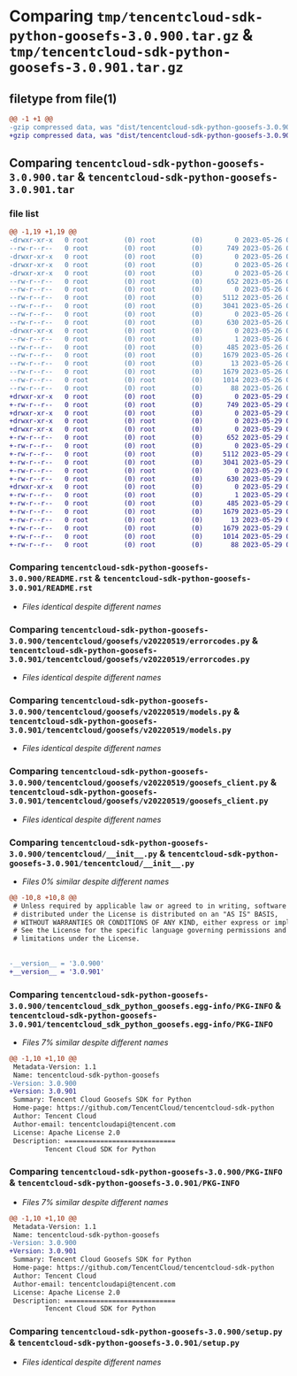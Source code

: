 # Comparing `tmp/tencentcloud-sdk-python-goosefs-3.0.900.tar.gz` & `tmp/tencentcloud-sdk-python-goosefs-3.0.901.tar.gz`

## filetype from file(1)

```diff
@@ -1 +1 @@
-gzip compressed data, was "dist/tencentcloud-sdk-python-goosefs-3.0.900.tar", last modified: Fri May 26 02:19:36 2023, max compression
+gzip compressed data, was "dist/tencentcloud-sdk-python-goosefs-3.0.901.tar", last modified: Mon May 29 02:28:32 2023, max compression
```

## Comparing `tencentcloud-sdk-python-goosefs-3.0.900.tar` & `tencentcloud-sdk-python-goosefs-3.0.901.tar`

### file list

```diff
@@ -1,19 +1,19 @@
-drwxr-xr-x   0 root         (0) root         (0)        0 2023-05-26 02:19:36.000000 tencentcloud-sdk-python-goosefs-3.0.900/
--rw-r--r--   0 root         (0) root         (0)      749 2023-05-26 02:19:36.000000 tencentcloud-sdk-python-goosefs-3.0.900/README.rst
-drwxr-xr-x   0 root         (0) root         (0)        0 2023-05-26 02:19:36.000000 tencentcloud-sdk-python-goosefs-3.0.900/tencentcloud/
-drwxr-xr-x   0 root         (0) root         (0)        0 2023-05-26 02:19:36.000000 tencentcloud-sdk-python-goosefs-3.0.900/tencentcloud/goosefs/
-drwxr-xr-x   0 root         (0) root         (0)        0 2023-05-26 02:19:36.000000 tencentcloud-sdk-python-goosefs-3.0.900/tencentcloud/goosefs/v20220519/
--rw-r--r--   0 root         (0) root         (0)      652 2023-05-26 02:19:36.000000 tencentcloud-sdk-python-goosefs-3.0.900/tencentcloud/goosefs/v20220519/errorcodes.py
--rw-r--r--   0 root         (0) root         (0)        0 2023-05-26 02:19:36.000000 tencentcloud-sdk-python-goosefs-3.0.900/tencentcloud/goosefs/v20220519/__init__.py
--rw-r--r--   0 root         (0) root         (0)     5112 2023-05-26 02:19:36.000000 tencentcloud-sdk-python-goosefs-3.0.900/tencentcloud/goosefs/v20220519/models.py
--rw-r--r--   0 root         (0) root         (0)     3041 2023-05-26 02:19:36.000000 tencentcloud-sdk-python-goosefs-3.0.900/tencentcloud/goosefs/v20220519/goosefs_client.py
--rw-r--r--   0 root         (0) root         (0)        0 2023-05-26 02:19:36.000000 tencentcloud-sdk-python-goosefs-3.0.900/tencentcloud/goosefs/__init__.py
--rw-r--r--   0 root         (0) root         (0)      630 2023-05-26 02:19:36.000000 tencentcloud-sdk-python-goosefs-3.0.900/tencentcloud/__init__.py
-drwxr-xr-x   0 root         (0) root         (0)        0 2023-05-26 02:19:36.000000 tencentcloud-sdk-python-goosefs-3.0.900/tencentcloud_sdk_python_goosefs.egg-info/
--rw-r--r--   0 root         (0) root         (0)        1 2023-05-26 02:19:36.000000 tencentcloud-sdk-python-goosefs-3.0.900/tencentcloud_sdk_python_goosefs.egg-info/dependency_links.txt
--rw-r--r--   0 root         (0) root         (0)      485 2023-05-26 02:19:36.000000 tencentcloud-sdk-python-goosefs-3.0.900/tencentcloud_sdk_python_goosefs.egg-info/SOURCES.txt
--rw-r--r--   0 root         (0) root         (0)     1679 2023-05-26 02:19:36.000000 tencentcloud-sdk-python-goosefs-3.0.900/tencentcloud_sdk_python_goosefs.egg-info/PKG-INFO
--rw-r--r--   0 root         (0) root         (0)       13 2023-05-26 02:19:36.000000 tencentcloud-sdk-python-goosefs-3.0.900/tencentcloud_sdk_python_goosefs.egg-info/top_level.txt
--rw-r--r--   0 root         (0) root         (0)     1679 2023-05-26 02:19:36.000000 tencentcloud-sdk-python-goosefs-3.0.900/PKG-INFO
--rw-r--r--   0 root         (0) root         (0)     1014 2023-05-26 02:19:36.000000 tencentcloud-sdk-python-goosefs-3.0.900/setup.py
--rw-r--r--   0 root         (0) root         (0)       88 2023-05-26 02:19:36.000000 tencentcloud-sdk-python-goosefs-3.0.900/setup.cfg
+drwxr-xr-x   0 root         (0) root         (0)        0 2023-05-29 02:28:32.000000 tencentcloud-sdk-python-goosefs-3.0.901/
+-rw-r--r--   0 root         (0) root         (0)      749 2023-05-29 02:28:32.000000 tencentcloud-sdk-python-goosefs-3.0.901/README.rst
+drwxr-xr-x   0 root         (0) root         (0)        0 2023-05-29 02:28:32.000000 tencentcloud-sdk-python-goosefs-3.0.901/tencentcloud/
+drwxr-xr-x   0 root         (0) root         (0)        0 2023-05-29 02:28:32.000000 tencentcloud-sdk-python-goosefs-3.0.901/tencentcloud/goosefs/
+drwxr-xr-x   0 root         (0) root         (0)        0 2023-05-29 02:28:32.000000 tencentcloud-sdk-python-goosefs-3.0.901/tencentcloud/goosefs/v20220519/
+-rw-r--r--   0 root         (0) root         (0)      652 2023-05-29 02:28:32.000000 tencentcloud-sdk-python-goosefs-3.0.901/tencentcloud/goosefs/v20220519/errorcodes.py
+-rw-r--r--   0 root         (0) root         (0)        0 2023-05-29 02:28:32.000000 tencentcloud-sdk-python-goosefs-3.0.901/tencentcloud/goosefs/v20220519/__init__.py
+-rw-r--r--   0 root         (0) root         (0)     5112 2023-05-29 02:28:32.000000 tencentcloud-sdk-python-goosefs-3.0.901/tencentcloud/goosefs/v20220519/models.py
+-rw-r--r--   0 root         (0) root         (0)     3041 2023-05-29 02:28:32.000000 tencentcloud-sdk-python-goosefs-3.0.901/tencentcloud/goosefs/v20220519/goosefs_client.py
+-rw-r--r--   0 root         (0) root         (0)        0 2023-05-29 02:28:32.000000 tencentcloud-sdk-python-goosefs-3.0.901/tencentcloud/goosefs/__init__.py
+-rw-r--r--   0 root         (0) root         (0)      630 2023-05-29 02:28:32.000000 tencentcloud-sdk-python-goosefs-3.0.901/tencentcloud/__init__.py
+drwxr-xr-x   0 root         (0) root         (0)        0 2023-05-29 02:28:32.000000 tencentcloud-sdk-python-goosefs-3.0.901/tencentcloud_sdk_python_goosefs.egg-info/
+-rw-r--r--   0 root         (0) root         (0)        1 2023-05-29 02:28:32.000000 tencentcloud-sdk-python-goosefs-3.0.901/tencentcloud_sdk_python_goosefs.egg-info/dependency_links.txt
+-rw-r--r--   0 root         (0) root         (0)      485 2023-05-29 02:28:32.000000 tencentcloud-sdk-python-goosefs-3.0.901/tencentcloud_sdk_python_goosefs.egg-info/SOURCES.txt
+-rw-r--r--   0 root         (0) root         (0)     1679 2023-05-29 02:28:32.000000 tencentcloud-sdk-python-goosefs-3.0.901/tencentcloud_sdk_python_goosefs.egg-info/PKG-INFO
+-rw-r--r--   0 root         (0) root         (0)       13 2023-05-29 02:28:32.000000 tencentcloud-sdk-python-goosefs-3.0.901/tencentcloud_sdk_python_goosefs.egg-info/top_level.txt
+-rw-r--r--   0 root         (0) root         (0)     1679 2023-05-29 02:28:32.000000 tencentcloud-sdk-python-goosefs-3.0.901/PKG-INFO
+-rw-r--r--   0 root         (0) root         (0)     1014 2023-05-29 02:28:32.000000 tencentcloud-sdk-python-goosefs-3.0.901/setup.py
+-rw-r--r--   0 root         (0) root         (0)       88 2023-05-29 02:28:32.000000 tencentcloud-sdk-python-goosefs-3.0.901/setup.cfg
```

### Comparing `tencentcloud-sdk-python-goosefs-3.0.900/README.rst` & `tencentcloud-sdk-python-goosefs-3.0.901/README.rst`

 * *Files identical despite different names*

### Comparing `tencentcloud-sdk-python-goosefs-3.0.900/tencentcloud/goosefs/v20220519/errorcodes.py` & `tencentcloud-sdk-python-goosefs-3.0.901/tencentcloud/goosefs/v20220519/errorcodes.py`

 * *Files identical despite different names*

### Comparing `tencentcloud-sdk-python-goosefs-3.0.900/tencentcloud/goosefs/v20220519/models.py` & `tencentcloud-sdk-python-goosefs-3.0.901/tencentcloud/goosefs/v20220519/models.py`

 * *Files identical despite different names*

### Comparing `tencentcloud-sdk-python-goosefs-3.0.900/tencentcloud/goosefs/v20220519/goosefs_client.py` & `tencentcloud-sdk-python-goosefs-3.0.901/tencentcloud/goosefs/v20220519/goosefs_client.py`

 * *Files identical despite different names*

### Comparing `tencentcloud-sdk-python-goosefs-3.0.900/tencentcloud/__init__.py` & `tencentcloud-sdk-python-goosefs-3.0.901/tencentcloud/__init__.py`

 * *Files 0% similar despite different names*

```diff
@@ -10,8 +10,8 @@
 # Unless required by applicable law or agreed to in writing, software
 # distributed under the License is distributed on an "AS IS" BASIS,
 # WITHOUT WARRANTIES OR CONDITIONS OF ANY KIND, either express or implied.
 # See the License for the specific language governing permissions and
 # limitations under the License.
 
 
-__version__ = '3.0.900'
+__version__ = '3.0.901'
```

### Comparing `tencentcloud-sdk-python-goosefs-3.0.900/tencentcloud_sdk_python_goosefs.egg-info/PKG-INFO` & `tencentcloud-sdk-python-goosefs-3.0.901/tencentcloud_sdk_python_goosefs.egg-info/PKG-INFO`

 * *Files 7% similar despite different names*

```diff
@@ -1,10 +1,10 @@
 Metadata-Version: 1.1
 Name: tencentcloud-sdk-python-goosefs
-Version: 3.0.900
+Version: 3.0.901
 Summary: Tencent Cloud Goosefs SDK for Python
 Home-page: https://github.com/TencentCloud/tencentcloud-sdk-python
 Author: Tencent Cloud
 Author-email: tencentcloudapi@tencent.com
 License: Apache License 2.0
 Description: ============================
         Tencent Cloud SDK for Python
```

### Comparing `tencentcloud-sdk-python-goosefs-3.0.900/PKG-INFO` & `tencentcloud-sdk-python-goosefs-3.0.901/PKG-INFO`

 * *Files 7% similar despite different names*

```diff
@@ -1,10 +1,10 @@
 Metadata-Version: 1.1
 Name: tencentcloud-sdk-python-goosefs
-Version: 3.0.900
+Version: 3.0.901
 Summary: Tencent Cloud Goosefs SDK for Python
 Home-page: https://github.com/TencentCloud/tencentcloud-sdk-python
 Author: Tencent Cloud
 Author-email: tencentcloudapi@tencent.com
 License: Apache License 2.0
 Description: ============================
         Tencent Cloud SDK for Python
```

### Comparing `tencentcloud-sdk-python-goosefs-3.0.900/setup.py` & `tencentcloud-sdk-python-goosefs-3.0.901/setup.py`

 * *Files identical despite different names*

